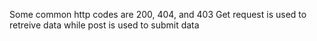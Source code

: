 Some common http codes are 200, 404, and 403
Get request is used to retreive data while post is used to submit data
